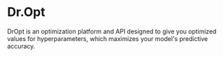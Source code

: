 # Dr.Opt
DrOpt is an optimization platform and API designed to give you optimized values for hyperparameters, which maximizes your model's predictive accuracy.
